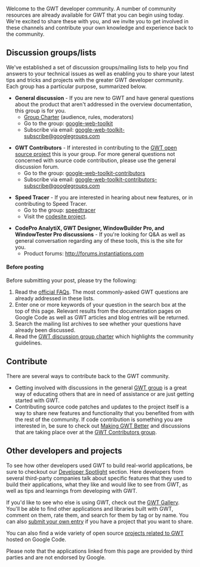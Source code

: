 <p>Welcome to the GWT developer community. A number of community resources are already available for GWT that you can begin using today. We're excited to share these with you, and we invite you to get involved in these channels and contribute your own knowledge and experience back to the community.</p>

<h2>Discussion groups/lists</h2>
<p>We've established a set of discussion groups/mailing lists to help you find answers to your technical issues as well as enabling you to share your latest tips and tricks and projects with the greater GWT developer community. Each group has a particular purpose, summarized below.</p>
<ul>
<p>
  <li>
    <b>General discussion</b> - If you are new to GWT and have general questions about the product that aren't addressed in the overview documentation, this group is for you.
    <ul>
      <li><a href="community-group-charter.html">Group Charter</a> (audience, rules, moderators)</li>
      <li>Go to the group: <a href="http://groups.google.com/group/google-web-toolkit">google-web-toolkit</a></li>
      <li>Subscribe via email: <a href="mailto:google-web-toolkit-subscribe@googlegroups.com">google-web-toolkit-subscribe@googlegroups.com</a></li>
    </ul>
  </li>
  </p>
  <p>
  <li>
    <b>GWT Contributors</b> - If interested in contributing to the <a href="makinggwtbetter.html">GWT open source project</a> this is your group. For more general questions not concerned with source code contribution, please use the general discussion forum.
    <ul>
      <li>Go to the group: <a href="http://groups.google.com/group/google-web-toolkit-contributors">google-web-toolkit-contributors</a></li>
      <li>Subscribe via email: <a href="mailto:google-web-toolkit-contributors-subscribe@googlegroups.com">google-web-toolkit-contributors-subscribe@googlegroups.com</a></li>
    </ul>
  </li>
  </p>
  <p>
  <li>
    <b>Speed Tracer</b> - If you are interested in hearing about new
    features, or in contributing to Speed Tracer.
    <ul>
      <li>Go to the group: <a href="https://groups.google.com/group/speedtracer">speedtracer</a></li>
      <li>Visit
      the <a href="http://code.google.com/p/speedtracer">codesite
      project</a>.</li>
      </ul>
  </li>
  </p>
  <p>
    <li>
    <b>CodePro AnalytiX, GWT Designer, WindowBuilder Pro, and
    WindowTester Pro discussions</b> -  If you're looking for Q&A as
    well as general conversation regarding any of these tools, this is
    the site for you.
    <ul>
      <li>Product forums: <a href="http://forums.instantiations.com
      ">http://forums.instantiations.com</a></li>
      </li>
    </ul>
</p>
</ul>

<h4>Before posting</h4>
<p>Before submitting your post, please try the following:</p>
<ol>
<li>Read the <a href="doc/latest/FAQ.html">official FAQs</a>. The most commonly-asked GWT questions are already addressed in these lists.</li>
<li>Enter one or more keywords of your question in the search box at the top of this page. Relevant results from the documentation pages on Google Code as well as GWT articles and blog entries will be returned. </li>
<li>Search the mailing list archives to see whether your questions have already been discussed.</li>
<li>Read the <a href="http://groups.google.com/group/google-web-toolkit/web/gwt-discussion-group-charter">GWT discussion group charter</a> which highlights the community guidelines.</li>
</ol>

<h2>Contribute</h2>

<p>There are several ways to contribute back to the GWT community.</p>  
<ul>
  <li>Getting involved with discussions in the general <a href="http://groups.google.com/group/google-web-toolkit">GWT group</a> is a great way of educating others that are in need of assistance or are just getting started with GWT.</li>
  <li>Contributing source code patches and updates to the project itself is a way to share new features and functionality that you benefited from with the rest of the community. If code contribution is something you are interested in, be sure to check out <a href="/web-toolkit/makinggwtbetter">Making GWT Better</a> and discussions that are taking place over at the <a href="http://groups.google.com/group/google-web-toolkit-contributors">GWT Contributors group</a>.</li>
</ul>

<h2>Other developers and projects</h2>

<p>To see how other developers used GWT to build real-world applications, be sure to checkout our <a href="/web-toolkit/developer_spotlight">Developer Spotlight</a> section. Here developers from several third-party companies talk about specific features that they used to build their applications, what they like and would like to see from GWT, as well as tips and learnings from developing with GWT.</p>

<p>If you'd like to see who else is using GWT, check out the <a href="http://gwtgallery.appspot.com">GWT Gallery</a>. You'll be able to find other applications and libraries built with GWT, comment on them, rate them, and search for them by tag or by name. You can also <a href="http://gwtgallery.appspot.com/submit">submit your own entry</a> if you have a project that  you want to share.</p>
<p>You can also find a wide variety of open source <a href="http://code.google.com/hosting/search?q=GWT&btn=Search+Projects"> projects related to GWT</a> hosted on Google Code.</p>
<p>Please note that the applications linked from this page are provided by third parties and are not endorsed by Google.</p>

</div>



